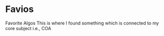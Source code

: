 # Favios
Favorite Algos
This is where I found something which is connected to my core subject i.e., COA
